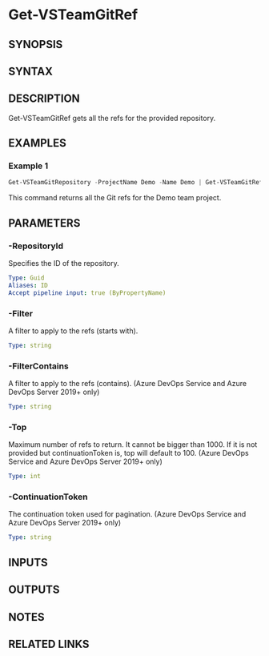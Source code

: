 <!-- #include "./common/header.md" -->

# Get-VSTeamGitRef

## SYNOPSIS

<!-- #include "./synopsis/Get-VSTeamGitRef.md" -->

## SYNTAX

## DESCRIPTION

Get-VSTeamGitRef gets all the refs for the provided repository.

## EXAMPLES

### Example 1

```powershell
Get-VSTeamGitRepository -ProjectName Demo -Name Demo | Get-VSTeamGitRef
```

This command returns all the Git refs for the Demo team project.

## PARAMETERS

<!-- #include "./params/projectName.md" -->

### -RepositoryId

Specifies the ID of the repository.

```yaml
Type: Guid
Aliases: ID
Accept pipeline input: true (ByPropertyName)
```

### -Filter

A filter to apply to the refs (starts with).

```yaml
Type: string
```

### -FilterContains

A filter to apply to the refs (contains). (Azure DevOps Service and Azure DevOps Server 2019+ only)

```yaml
Type: string
```

### -Top

Maximum number of refs to return. It cannot be bigger than 1000. If it is not provided but continuationToken is, top will default to 100. (Azure DevOps Service and Azure DevOps Server 2019+ only)

```yaml
Type: int
```

### -ContinuationToken

The continuation token used for pagination. (Azure DevOps Service and Azure DevOps Server 2019+ only)

```yaml
Type: string
```

## INPUTS

## OUTPUTS

## NOTES

<!-- #include "./common/prerequisites.md" -->

## RELATED LINKS

<!-- #include "./common/related.md" -->
